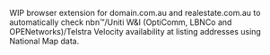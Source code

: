 WIP browser extension for domain.com.au and realestate.com.au to automatically check nbn™/Uniti W&I (OptiComm, LBNCo and OPENetworks)/Telstra Velocity availability at listing addresses using National Map data.
